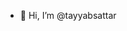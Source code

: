 - 👋 Hi, I’m @tayyabsattar


<!---
tayyabsattar/tayyabsattar is a ✨ special ✨ repository because its `README.md` (this file) appears on your GitHub profile.
You can click the Preview link to take a look at your changes.
--->
